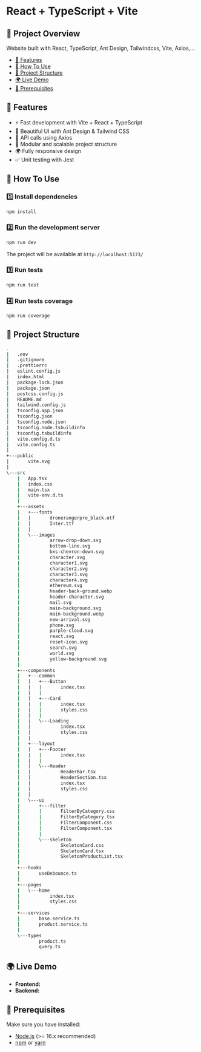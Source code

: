 # React + TypeScript + Vite

## 📝 Project Overview

Website built with React, TypeScript, Ant Design, Tailwindcss, Vite, Axios,...

- [🚀 Features](#-features)
- [🔧 How To Use](#-how-to-use)
- [📂 Project Structure](#-project-structure)
- [🌍 Live Demo](#-live-demo)
- [🔗 Prerequisites](#-Prerequisites)

## 🚀 Features

- ⚡ Fast development with Vite + React + TypeScript
- 🎨 Beautiful UI with Ant Design & Tailwind CSS
- 🔄 API calls using Axios
- 📂 Modular and scalable project structure
- 🌍 Fully responsive design
- ✅ Unit testing with Jest


## 🔧 How To Use

### 1️⃣ Install dependencies

```bash
npm install
```

### 2️⃣ Run the development server

```bash
npm run dev
```

The project will be available at `http://localhost:5173/`

### 3️⃣ Run tests

```bash
npm run test
```

### 4️⃣ Run tests coverage

```bash
npm run coverage
```

## 📂 Project Structure

```bash
.
|   .env
|   .gitignore
|   .prettierrc
|   eslint.config.js
|   index.html
|   package-lock.json
|   package.json
|   postcss.config.js
|   README.md
|   tailwind.config.js
|   tsconfig.app.json
|   tsconfig.json
|   tsconfig.node.json
|   tsconfig.node.tsbuildinfo
|   tsconfig.tsbuildinfo
|   vite.config.d.ts
|   vite.config.ts
|
+---public
|       vite.svg
|
\---src
    |   App.tsx
    |   index.css
    |   main.tsx
    |   vite-env.d.ts
    |
    +---assets
    |   +---fonts
    |   |       dronerangerpro_black.otf
    |   |       Inter.ttf
    |   |
    |   \---images
    |           arrow-drop-down.svg
    |           bottom-line.svg
    |           bxs-chevron-down.svg
    |           character.svg
    |           character1.svg
    |           character2.svg
    |           character3.svg
    |           character4.svg
    |           ethereum.svg
    |           header-back-ground.webp
    |           header-character.svg
    |           mail.svg
    |           main-background.svg
    |           main-background.webp
    |           new-arrival.svg
    |           phone.svg
    |           purple-cloud.svg
    |           react.svg
    |           reset-icon.svg
    |           search.svg
    |           world.svg
    |           yellow-background.svg
    |
    +---components
    |   +---common
    |   |   +---Button
    |   |   |       index.tsx
    |   |   |
    |   |   +---Card
    |   |   |       index.tsx
    |   |   |       styles.css
    |   |   |
    |   |   \---Loading
    |   |           index.tsx
    |   |           styles.css
    |   |
    |   +---layout
    |   |   +---Footer
    |   |   |       index.tsx
    |   |   |
    |   |   \---Header
    |   |           HeaderBar.tsx
    |   |           HeaderSection.tsx
    |   |           index.tsx
    |   |           styles.css
    |   |
    |   \---ui
    |       +---filter
    |       |       FilterByCategory.css
    |       |       FilterByCategory.tsx
    |       |       FilterComponent.css
    |       |       FilterComponent.tsx
    |       |
    |       \---skeleton
    |               SkeletonCard.css
    |               SkeletonCard.tsx
    |               SkeletonProductList.tsx
    |
    +---hooks
    |       useDebounce.ts
    |
    +---pages
    |   \---home
    |           index.tsx
    |           styles.css
    |
    +---services
    |       base.service.ts
    |       product.service.ts
    |
    \---types
            product.ts
            query.ts
```

 ## 🌍 Live Demo
- **Frontend:** []()
- **Backend:** []()

## 🔗 Prerequisites

Make sure you have installed:

- [Node.js](https://nodejs.org/) (>= 16.x recommended)
- [npm](https://www.npmjs.com/) or [yarn](https://yarnpkg.com/)



